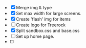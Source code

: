 -[x] Merge img & type
-[x] Set max width for large screens.
-[x] Create 'flash' img for items
-[ ] Create logo for Treerock
-[x] Split sandbox.css and base.css
-[ ] Set up home page. 
-[ ] 
